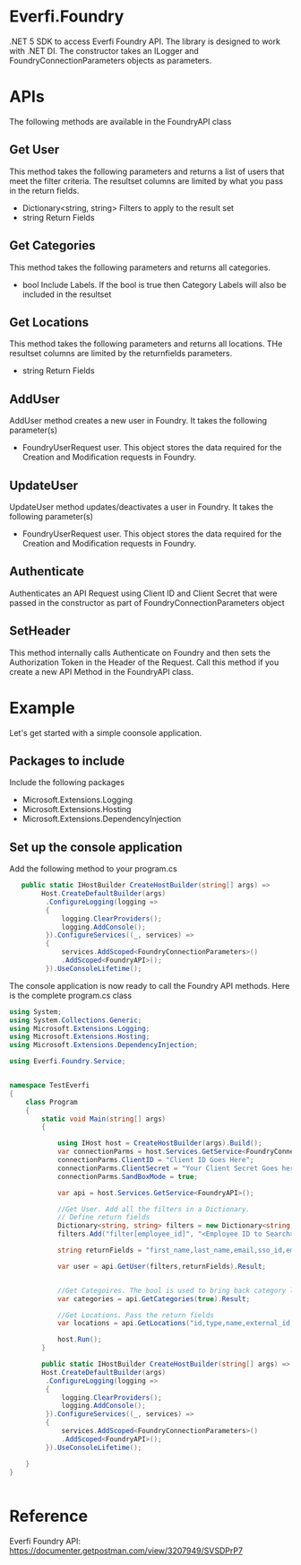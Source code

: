 # Everfi.Foundry
.NET 5 SDK to access Everfi Foundry API. The library is designed to work with .NET DI. The constructor takes an ILogger<FoundryAPI> and FoundryConnectionParameters objects as parameters. 
  
# APIs
The following methods are available in the FoundryAPI class

## Get User
This method takes the following parameters and returns a list of users that meet the filter criteria. The resultset columns are limited by what you pass in the return fields.
  * Dictionary<string, string> Filters to apply to the result set
  * string Return Fields
  
## Get Categories
This method takes the following parameters and returns all categories.
  * bool Include Labels. If the bool is true then Category Labels will also be included in the resultset
  
## Get Locations
This method takes the following parameters and returns all locations. THe resultset columns are limited by the returnfields parameters.
  * string Return Fields
  
## AddUser
AddUser method creates a new user in Foundry. It takes the following parameter(s)
* FoundryUserRequest user. This object stores the data required for the Creation and Modification requests in Foundry.

## UpdateUser
UpdateUser method updates/deactivates a user in Foundry. It takes the following parameter(s)
* FoundryUserRequest user. This object stores the data required for the Creation and Modification requests in Foundry.
  
## Authenticate 
Authenticates an API Request using Client ID and Client Secret that were passed in the constructor as part of FoundryConnectionParameters object
  
## SetHeader
This method internally calls Authenticate on Foundry and then sets the Authorization Token in the Header of the Request. Call this method if you create a new API Method in the FoundryAPI class.
  
# Example

Let's get started with a simple coonsole application.
  
## Packages to include
Include the following packages
  
* Microsoft.Extensions.Logging
* Microsoft.Extensions.Hosting
* Microsoft.Extensions.DependencyInjection
  
## Set up the console application
Add the following method to your program.cs
``` csharp
   public static IHostBuilder CreateHostBuilder(string[] args) =>
        Host.CreateDefaultBuilder(args)
         .ConfigureLogging(logging =>
         {
             logging.ClearProviders();
             logging.AddConsole();
         }).ConfigureServices((_, services) =>
         {
             services.AddScoped<FoundryConnectionParameters>()
             .AddScoped<FoundryAPI>();
         }).UseConsoleLifetime();
```
The console application is now ready to call the Foundry API methods. Here is the complete program.cs class
  
``` csharp
using System;
using System.Collections.Generic;
using Microsoft.Extensions.Logging;
using Microsoft.Extensions.Hosting;
using Microsoft.Extensions.DependencyInjection;

using Everfi.Foundry.Service;


namespace TestEverfi
{
    class Program
    {
        static void Main(string[] args)
        {

            using IHost host = CreateHostBuilder(args).Build();
            var connectionParms = host.Services.GetService<FoundryConnectionParameters>();
            connectionParms.ClientID = "Client ID Goes Here";
            connectionParms.ClientSecret = "Your Client Secret Goes here";
            connectionParms.SandBoxMode = true;

            var api = host.Services.GetService<FoundryAPI>();

            //Get User. Add all the filters in a Dictionary.
            // Define return fields
            Dictionary<string, string> filters = new Dictionary<string, string>();
            filters.Add("filter[employee_id]", "<Employee ID to Search>");

            string returnFields = "first_name,last_name,email,sso_id,employee_id,user_types";

            var user = api.GetUser(filters,returnFields).Result;


            //Get Categoires. The bool is used to bring back category labels along with categories. If set to false, only categories will be returned.
            var categories = api.GetCategories(true).Result;

            //Get Locations. Pass the return fields
            var locations = api.GetLocations("id,type,name,external_id,address_country_iso_code,address_state_iso_code").Result;

            host.Run();
        }

        public static IHostBuilder CreateHostBuilder(string[] args) =>
        Host.CreateDefaultBuilder(args)
         .ConfigureLogging(logging =>
         {
             logging.ClearProviders();
             logging.AddConsole();
         }).ConfigureServices((_, services) =>
         {
             services.AddScoped<FoundryConnectionParameters>()
             .AddScoped<FoundryAPI>();
         }).UseConsoleLifetime();              

    }
}
  
```
# Reference
Everfi Foundry API: https://documenter.getpostman.com/view/3207949/SVSDPrP7

